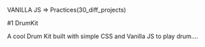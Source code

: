 VANILLA JS => Practices(30_diff_projects)

#1 DrumKit

A cool Drum Kit built with simple CSS and Vanilla JS to play drum....
